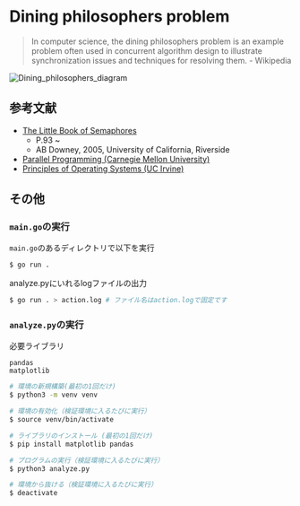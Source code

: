 # Dining philosophers problem

> In computer science, the dining philosophers problem is an example problem often used in concurrent algorithm design to illustrate synchronization issues and techniques for resolving them. - Wikipedia

![Dining_philosophers_diagram](https://github.com/user-attachments/assets/9f43aaad-fcd4-4d3a-a9c8-615b05762d2f)



## 参考文献

- [The Little Book of Semaphores](http://alumni.cs.ucr.edu/~kishore/papers/semaphores.pdf)
  -  P.93 ~
  -  AB Downey, 2005, University of California, Riverside
- [Parallel Programming (Carnegie Mellon University)](https://compeau.cbd.cmu.edu/wp-content/uploads/2016/08/lec_23.pdf)
- [Principles of Operating Systems (UC Irvine)](https://ics.uci.edu/~ardalan/courses/os/lectures/os_lecture_4.pdf)

## その他

### `main.go`の実行

`main.go`のあるディレクトリで以下を実行

```bash
$ go run .
```

analyze.pyにいれるlogファイルの出力

```bash
$ go run . > action.log # ファイル名はaction.logで固定です
```

### `analyze.py`の実行

必要ライブラリ

```
pandas
matplotlib
```

```bash
# 環境の新規構築(最初の1回だけ)
$ python3 -m venv venv

# 環境の有効化（検証環境に入るたびに実行）
$ source venv/bin/activate

# ライブラリのインストール (最初の1回だけ)
$ pip install matplotlib pandas

# プログラムの実行（検証環境に入るたびに実行）
$ python3 analyze.py

# 環境から抜ける（検証環境に入るたびに実行）
$ deactivate
```
